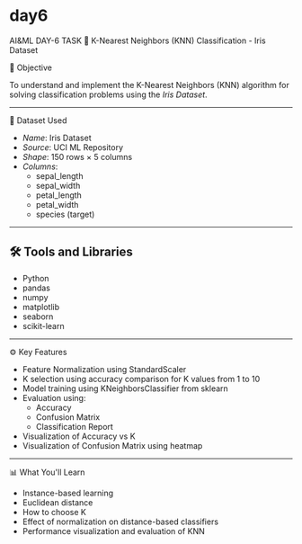 # day6
AI&amp;ML DAY-6 TASK 
 🌸 K-Nearest Neighbors (KNN) Classification - Iris Dataset

 📌 Objective 
 
To understand and implement the K-Nearest Neighbors (KNN) algorithm for solving classification problems using the *Iris Dataset*.

---

 📂 Dataset Used
- *Name*: Iris Dataset
- *Source*: UCI ML Repository
- *Shape*: 150 rows × 5 columns
- *Columns*:
  - sepal_length
  - sepal_width
  - petal_length
  - petal_width
  - species (target)

---

## 🛠 Tools and Libraries
- Python
- pandas
- numpy
- matplotlib
- seaborn
- scikit-learn

---

 ⚙ Key Features
- Feature Normalization using StandardScaler
- K selection using accuracy comparison for K values from 1 to 10
- Model training using KNeighborsClassifier from sklearn
- Evaluation using:
  - Accuracy
  - Confusion Matrix
  - Classification Report
- Visualization of Accuracy vs K
- Visualization of Confusion Matrix using heatmap

---

 📊 What You'll Learn
- Instance-based learning
- Euclidean distance
- How to choose K
- Effect of normalization on distance-based classifiers
- Performance visualization and evaluation of KNN

